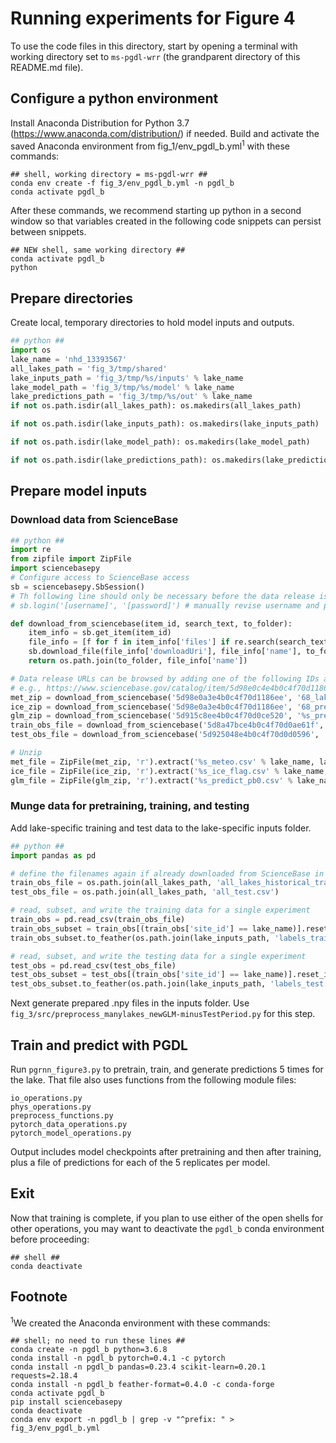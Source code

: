 # Running experiments for Figure 4

To use the code files in this directory, start by opening a terminal with working directory set to `ms-pgdl-wrr` (the
grandparent directory of this README.md file).

## Configure a python environment

Install Anaconda Distribution for Python 3.7 (https://www.anaconda.com/distribution/) if needed. Build and
activate the saved Anaconda environment from fig_1/env_pgdl_b.yml<sup>1</sup> with these commands:
```shell script
## shell, working directory = ms-pgdl-wrr ##
conda env create -f fig_3/env_pgdl_b.yml -n pgdl_b
conda activate pgdl_b
```

After these commands, we recommend starting up python in a second window so that variables created in the following
code snippets can persist between snippets.
```shell script
## NEW shell, same working directory ##
conda activate pgdl_b
python
```

## Prepare directories

Create local, temporary directories to hold model inputs and outputs.

```python
## python ##
import os
lake_name = 'nhd_13393567'
all_lakes_path = 'fig_3/tmp/shared'
lake_inputs_path = 'fig_3/tmp/%s/inputs' % lake_name
lake_model_path = 'fig_3/tmp/%s/model' % lake_name
lake_predictions_path = 'fig_3/tmp/%s/out' % lake_name
if not os.path.isdir(all_lakes_path): os.makedirs(all_lakes_path)

if not os.path.isdir(lake_inputs_path): os.makedirs(lake_inputs_path)

if not os.path.isdir(lake_model_path): os.makedirs(lake_model_path)

if not os.path.isdir(lake_predictions_path): os.makedirs(lake_predictions_path)

```

## Prepare model inputs

### Download data from ScienceBase

```python
## python ##
import re
from zipfile import ZipFile
import sciencebasepy
# Configure access to ScienceBase access
sb = sciencebasepy.SbSession()
# Th following line should only be necessary before the data release is public:
# sb.login('[username]', '[password]') # manually revise username and password

def download_from_sciencebase(item_id, search_text, to_folder):
    item_info = sb.get_item(item_id)
    file_info = [f for f in item_info['files'] if re.search(search_text, f['name'])][0]
    sb.download_file(file_info['downloadUri'], file_info['name'], to_folder)
    return os.path.join(to_folder, file_info['name'])

# Data release URLs can be browsed by adding one of the following IDs after "https://www.sciencebase.gov/catalog/item/",
# e.g., https://www.sciencebase.gov/catalog/item/5d98e0c4e4b0c4f70d1186f1
met_zip = download_from_sciencebase('5d98e0a3e4b0c4f70d1186ee', '68_lakes_meteo.zip', all_lakes_path)
ice_zip = download_from_sciencebase('5d98e0a3e4b0c4f70d1186ee', '68_pretrainer_ice_flags.zip', all_lakes_path)
glm_zip = download_from_sciencebase('5d915c8ee4b0c4f70d0ce520', '%s_predict.zip' % lake_name, lake_inputs_path)
train_obs_file = download_from_sciencebase('5d8a47bce4b0c4f70d0ae61f', 'all_lakes_historical_training.csv', all_lakes_path)
test_obs_file = download_from_sciencebase('5d925048e4b0c4f70d0d0596', 'all_test.csv', all_lakes_path)

# Unzip
met_file = ZipFile(met_zip, 'r').extract('%s_meteo.csv' % lake_name, lake_inputs_path)
ice_file = ZipFile(ice_zip, 'r').extract('%s_ice_flag.csv' % lake_name, lake_inputs_path)
glm_file = ZipFile(glm_zip, 'r').extract('%s_predict_pb0.csv' % lake_name, lake_inputs_path)
```

### Munge data for pretraining, training, and testing

Add lake-specific training and test data to the lake-specific inputs folder.
```python
## python ##
import pandas as pd

# define the filenames again if already downloaded from ScienceBase in a previous python session
train_obs_file = os.path.join(all_lakes_path, 'all_lakes_historical_training.csv')
test_obs_file = os.path.join(all_lakes_path, 'all_test.csv')

# read, subset, and write the training data for a single experiment
train_obs = pd.read_csv(train_obs_file)
train_obs_subset = train_obs[(train_obs['site_id'] == lake_name)].reset_index()[['date','depth','temp']]
train_obs_subset.to_feather(os.path.join(lake_inputs_path, 'labels_train.feather'))

# read, subset, and write the testing data for a single experiment
test_obs = pd.read_csv(test_obs_file)
test_obs_subset = test_obs[(train_obs['site_id'] == lake_name)].reset_index()[['date','depth','temp']]
test_obs_subset.to_feather(os.path.join(lake_inputs_path, 'labels_test.feather'))
```

Next generate prepared .npy files in the inputs folder.
Use `fig_3/src/preprocess_manylakes_newGLM-minusTestPeriod.py` for this step.

## Train and predict with PGDL

Run `pgrnn_figure3.py` to pretrain, train, and generate predictions 5 times for the lake. That file also uses functions
from the following module files:
```text
io_operations.py
phys_operations.py
preprocess_functions.py
pytorch_data_operations.py
pytorch_model_operations.py
```

Output includes model checkpoints after pretraining and then after training, plus a file of predictions for each
of the 5 replicates per model.

## Exit

Now that training is complete, if you plan to use either of the open shells for other operations,
you may want to deactivate the `pgdl_b` conda environment before proceeding:
```shell script
## shell ##
conda deactivate
```


## Footnote

<sup>1</sup>We created the Anaconda environment with these commands:
```shell script
## shell; no need to run these lines ##
conda create -n pgdl_b python=3.6.8
conda install -n pgdl_b pytorch=0.4.1 -c pytorch
conda install -n pgdl_b pandas=0.23.4 scikit-learn=0.20.1 requests=2.18.4
conda install -n pgdl_b feather-format=0.4.0 -c conda-forge
conda activate pgdl_b
pip install sciencebasepy
conda deactivate
conda env export -n pgdl_b | grep -v "^prefix: " > fig_3/env_pgdl_b.yml
```
